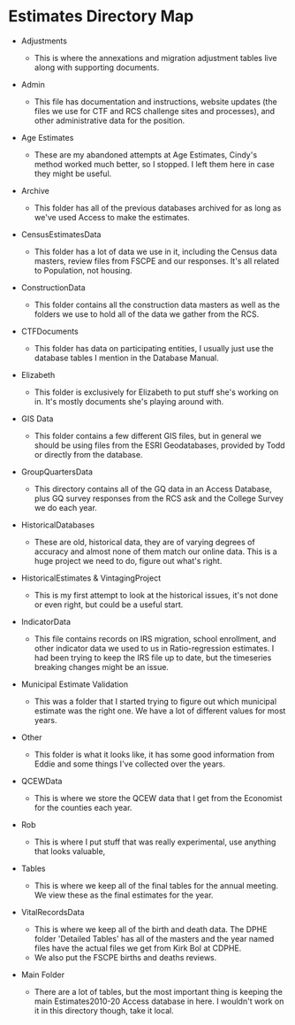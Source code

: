 # Estimates Directory Map


- Adjustments
  - This is where the annexations and migration adjustment tables live along with supporting documents.
- Admin
  - This file has documentation and instructions, website updates (the files we use for CTF and RCS challenge sites and processes), and other administrative data for the position.
- Age Estimates
  - These are my abandoned attempts at Age Estimates, Cindy's method worked much better, so I stopped.  I left them here in case they might be useful.
- Archive
  - This folder has all of the previous databases archived for as long as we've used Access to make the estimates. 
- CensusEstimatesData
  - This folder has a lot of data we use in it, including the Census data masters, review files from FSCPE and our responses.  It's all related to Population, not housing.
- ConstructionData
  - This folder contains all the construction data masters as well as the folders we use to hold all of the data we gather from the RCS.
- CTFDocuments
  - This folder has data on participating entities, I usually just use the database tables I mention in the Database Manual.
- Elizabeth
  - This folder is exclusively for Elizabeth to put stuff she's working on in.  It's mostly documents she's playing around with.
- GIS Data
  - This folder contains a few different GIS files, but in general we should be using files from the ESRI Geodatabases,  provided by Todd or directly from the database.
- GroupQuartersData

  - This directory contains all of the GQ data in an Access Database, plus GQ survey responses from the RCS ask and the College Survey we do each year.
- HistoricalDatabases

  - These are old, historical data, they are of varying degrees of accuracy and almost none of them match our online data.  This is a huge project we need to do, figure out what's right.
- HistoricalEstimates & VintagingProject

  - This is my first attempt to look at the historical issues, it's not done or even right, but could be a useful start.
- IndicatorData

  - This file contains records on IRS migration, school enrollment, and other indicator data we used to us in Ratio-regression estimates.  I had been trying to keep the IRS file up to date, but the timeseries breaking changes might be an issue.
- Municipal Estimate Validation

  - This was a folder that I started trying to figure out which municipal estimate was the right one.  We have a lot of different values for most years.
- Other

  - This folder is what it looks like, it has some good information from Eddie and some things I've collected over the years.
- QCEWData

  - This is where we store the QCEW data that I get from the Economist for the counties each year.
- Rob

  - This is where I put stuff that was really experimental, use anything that looks valuable,
- Tables

  - This is where we keep all of the final tables for the annual meeting.  We view these as the final estimates for the year.
- VitalRecordsData

  - This is where we keep all of the birth and death data.  The DPHE folder 'Detailed Tables' has all of the masters and the year named files have the actual files we get from Kirk Bol at CDPHE.
  - We also put the FSCPE births and deaths reviews.
- Main Folder

  - There are a lot of tables, but the most important thing is keeping the main Estimates2010-20 Access database in here.  I wouldn't work on it in this directory though, take it local.